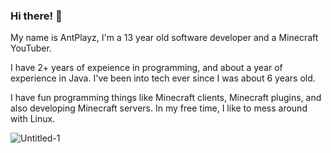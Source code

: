 ### Hi there! 👋

My name is AntPlayz, I'm a 13 year old software developer and a Minecraft YouTuber.

I have 2+ years of expeience in programming, and about a year of experience in Java. I've been into tech ever since I was about 6 years old.

I have fun programming things like Minecraft clients, Minecraft plugins, and also developing Minecraft servers. In my free time, I like to mess around with Linux.







![Untitled-1](https://user-images.githubusercontent.com/107078018/187055595-0b7110b3-36e4-41d9-ba4f-683a48bdc61d.png)
